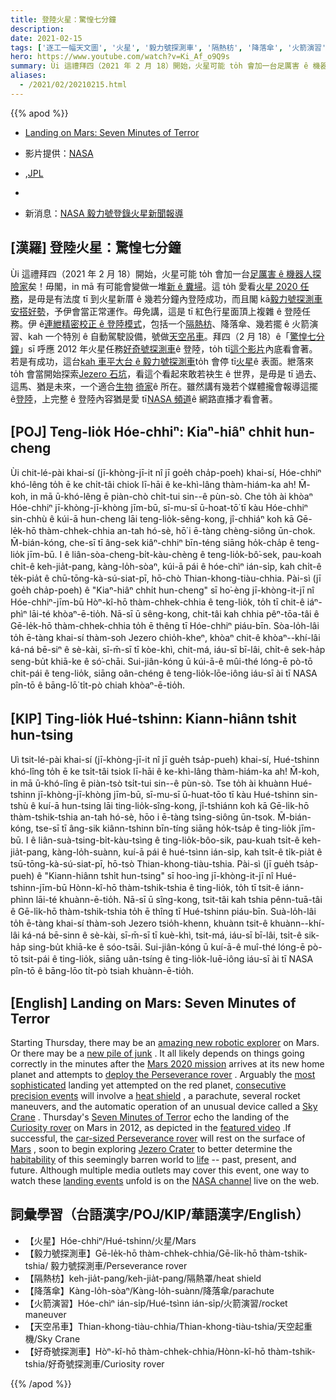 ```yaml
---
title: 登陸火星：驚惶七分鐘
description:
date: 2021-02-15
tags: ['逐工一幅天文圖', '火星', '毅力號探測車', '隔熱枋', '降落傘', '火箭演習', '天空吊車', '好奇號探測車']
hero: https://www.youtube.com/watch?v=Ki_Af_o9Q9s
summary: Ùi 這禮拜四（2021 年 2 月 18）開始，火星可能 to̍h 會加一台足厲害 ê 機器人探險家。
aliases:
  - /2021/02/20210215.html
---
```


{{% apod %}}

- [Landing on Mars: Seven Minutes of Terror](https://apod.nasa.gov/apod/ap210215.html)
- 影片提供：[NASA](https://www.nasa.gov/)
- ,[JPL](http://www.jpl.nasa.gov/)
-

- 新消息：[NASA 毅力號登錄火星新聞報導](https://mars.nasa.gov/mars2020/timeline/landing/watch-online/)

## [漢羅] 登陸火星：驚惶七分鐘

Ùi 這禮拜四（2021 年 2 月 18）開始，火星可能 to̍h 會加一台[足厲害 ê 機器人探險家](https://mars.nasa.gov/mars2020/spacecraft/rover/)矣！毋閣，in mā 有可能會變做一堆[新 ê 糞埽](https://youtu.be/nifdpFOY1FQ)。這 to̍h 愛看[火星 2020 任務](https://mars.nasa.gov/mars2020/)，是毋是有法度 tī 到火星新厝 ê 幾若分鐘內登陸成功，而且閣 kā[毅力號探測車安搭好勢](https://www.jpl.nasa.gov/videos/7-minutes-to-mars-nasas-perseverance-rover-attempts-most-dangerous-landing-yet)，予伊會當正常運作。毋免講，這是 tī 紅色行星面頂上複雜 ê 登陸任務。伊 ê[連紲精密校正 ê 登陸模式](https://www.jpl.nasa.gov/videos/7-minutes-to-mars-nasas-perseverance-rover-attempts-most-dangerous-landing-yet)，包括一个[隔熱枋](https://apod.nasa.gov/apod/ap110731.html)、降落傘、幾若擺 ê 火箭演習、kah 一个特別 ê 自動駕駛設備，號做[天空吊車](https://blogs.scientificamerican.com/guest-blog/sky-crane-how-to-land-curiosity-on-the-surface-of-mars/)。拜四（2 月 18）ê「[驚惶七分鐘](https://mars.nasa.gov/resources/20049/challenges-of-getting-to-mars-curiositys-seven-minutes-of-terror/)」sī 呼應 2012 年火星任務[好奇號探測車](https://apod.nasa.gov/apod/ap120818.html)ê 登陸，to̍h tī[這个影片](https://youtu.be/Ki_Af_o9Q9s)內底看會著。若是有成功，這台[kah 車平大台 ê 毅力號探測車](https://www.jpl.nasa.gov/news/nasas-mars-perseverance-rover-gets-its-sample-handling-system)to̍h 會停 tī[火星](https://solarsystem.nasa.gov/planets/mars/overview/)ê 表面。紲落來 to̍h 會當開始探索[Jezero 石坑](https://en.wikipedia.org/wiki/Jezero_(crater))，看這个看起來敢若袂生 ê 世界，是毋是 tī 過去、這馬、猶是未來，一个適合[生物](https://www.pbs.org/wgbh/nova/article/does-mars-have-life/) [徛家](https://mars.nasa.gov/mars2020/mission/science/objectives/)ê 所在。雖然講有幾若个媒體攏會報導這擺 ê[登陸](https://mars.nasa.gov/mars2020/timeline/landing/watch-online/)，上完整 ê 登陸內容猶是愛 tī[NASA 頻道](https://www.nasa.gov/multimedia/nasatv/index.html#public)ê 網路直播才看會著。

## [POJ] Teng-lio̍k Hóe-chhiⁿ: Kiaⁿ-hiâⁿ chhi̍t hun-cheng

Ùi chit-lé-pài khai-sí (jī-khòng-jī-it nî jī goe̍h cha̍p-poeh) khai-sí, Hóe-chhiⁿ khó-lêng to̍h ē ke chi̍t-tâi chiok lī-hāi ê ke-khì-lâng thàm-hiám-ka ah! M̄-koh, in mā ū-khó-lêng ē piàn-chò chi̍t-tui sin--ê pùn-sò. Che to̍h ài khòaⁿ Hóe-chhiⁿ jī-khòng-jī-khòng jīm-bū, sī-mu-sī ū-hoat-tō͘ tī kàu Hóe-chhiⁿ sin-chhù ê kúi-ā hun-cheng lāi teng-lio̍k-sêng-kong, jî-chhiáⁿ koh kā Gē-le̍k-hō thàm-chhek-chhia an-tah hó-sè, hō͘ i ē-tàng chèng-siông ūn-chok. M̄-bián-kóng, che-sī tī âng-sek kiâⁿ-chhiⁿ bīn-téng siāng ho̍k-cha̍p ê teng-lio̍k jīm-bū. I ê liân-sòa-cheng-bi̍t-kàu-chèng ê teng-lio̍k-bô͘-sek, pau-koah chi̍t-ê keh-jia̍t-pang, kàng-lo̍h-sòaⁿ, kúi-ā pái ê hóe-chìⁿ ián-si̍p, kah chi̍t-ê te̍k-pia̍t ê chū-tōng-kà-sú-siat-pī, hō-chò Thian-khong-tiàu-chhia. Pài-sì (jī goe̍h cha̍p-poeh) ê "Kiaⁿ-hiâⁿ chhi̍t hun-cheng" sī ho͘-èng jī-khòng-it-jī nî Hóe-chhiⁿ-jīm-bū Hòⁿ-kî-hō thàm-chhek-chhia ê teng-lio̍k, to̍h tī chit-ê iáⁿ-phìⁿ lāi-té khòaⁿ-ē-tio̍h. Nā-sī ū sêng-kong, chit-tâi kah chhia pêⁿ-tōa-tâi ê Gē-le̍k-hō thàm-chhek-chhia to̍h ē thêng tī Hóe-chhiⁿ piáu-bīn. Sòa-lo̍h-lâi to̍h ē-tàng khai-sí thàm-soh Jezero chio̍h-kheⁿ, khòaⁿ chit-ê khòaⁿ--khí-lâi ká-ná bē-siⁿ ê sè-kài, sī-m̄-sī tī kòe-khì, chit-má, iáu-sī bī-lâi, chi̍t-ê sek-ha̍p seng-bu̍t khiā-ke ê só͘-chāi. Sui-jiân-kóng ū kúi-ā-ê mûi-thé lóng-ē pò-tō chit-pái ê teng-lio̍k, siāng oân-chéng ê teng-lio̍k-lōe-iông iáu-sī ài tī NASA pîn-tō ê bāng-lō͘ ti̍t-pò chiah khòaⁿ-ē-tio̍h.

## [KIP] Ting-lio̍k Hué-tshinn: Kiann-hiânn tshi̍t hun-tsing

Uì tsit-lé-pài khai-sí (jī-khòng-jī-it nî jī gue̍h tsa̍p-pueh) khai-sí, Hué-tshinn khó-lîng to̍h ē ke tsi̍t-tâi tsiok lī-hāi ê ke-khì-lâng thàm-hiám-ka ah! M̄-koh, in mā ū-khó-lîng ē piàn-tsò tsi̍t-tui sin--ê pùn-sò. Tse to̍h ài khuànn Hué-tshinn jī-khòng-jī-khòng jīm-bū, sī-mu-sī ū-huat-tōo tī kàu Hué-tshinn sin-tshù ê kuí-ā hun-tsing lāi ting-lio̍k-sîng-kong, jî-tshiánn koh kā Gē-li̍k-hō thàm-tshik-tshia an-tah hó-sè, hōo i ē-tàng tsìng-siông ūn-tsok. M̄-bián-kóng, tse-sī tī âng-sik kiânn-tshinn bīn-tíng siāng ho̍k-tsa̍p ê ting-lio̍k jīm-bū. I ê liân-suà-tsing-bi̍t-kàu-tsìng ê ting-lio̍k-bôo-sik, pau-kuah tsi̍t-ê keh-jia̍t-pang, kàng-lo̍h-suànn, kuí-ā pái ê hué-tsìnn ián-si̍p, kah tsi̍t-ê ti̍k-pia̍t ê tsū-tōng-kà-sú-siat-pī, hō-tsò Thian-khong-tiàu-tshia. Pài-sì (jī gue̍h tsa̍p-pueh) ê "Kiann-hiânn tshi̍t hun-tsing" sī hoo-ìng jī-khòng-it-jī nî Hué-tshinn-jīm-bū Hònn-kî-hō thàm-tshik-tshia ê ting-lio̍k, to̍h tī tsit-ê iánn-phìnn lāi-té khuànn-ē-tio̍h. Nā-sī ū sîng-kong, tsit-tâi kah tshia pênn-tuā-tâi ê Gē-li̍k-hō thàm-tshik-tshia to̍h ē thîng tī Hué-tshinn piáu-bīn. Suà-lo̍h-lâi to̍h ē-tàng khai-sí thàm-soh Jezero tsio̍h-khenn, khuànn tsit-ê khuànn--khí-lâi ká-ná bē-sinn ê sè-kài, sī-m̄-sī tī kuè-khì, tsit-má, iáu-sī bī-lâi, tsi̍t-ê sik-ha̍p sing-bu̍t khiā-ke ê sóo-tsāi. Sui-jiân-kóng ū kuí-ā-ê muî-thé lóng-ē pò-tō tsit-pái ê ting-lio̍k, siāng uân-tsíng ê ting-lio̍k-luē-iông iáu-sī ài tī NASA pîn-tō ê bāng-lōo ti̍t-pò tsiah khuànn-ē-tio̍h.

## [English] Landing on Mars: Seven Minutes of Terror 

Starting Thursday, there may be an [amazing new robotic explorer](https://mars.nasa.gov/mars2020/spacecraft/rover/) on Mars. Or there may be a [new pile of junk](https://youtu.be/nifdpFOY1FQ) . It all likely depends on things going correctly in the minutes after the [Mars 2020 mission](https://mars.nasa.gov/mars2020/) arrives at its new home planet and attempts to [deploy the Perseverance rover](https://www.jpl.nasa.gov/videos/7-minutes-to-mars-nasas-perseverance-rover-attempts-most-dangerous-landing-yet) . Arguably the [most sophisticated](https://i.pinimg.com/564x/30/62/75/3062756a297f1e3c22e35f3fe89b3ecc.jpg) landing yet attempted on the red planet, [consecutive precision events](https://www.jpl.nasa.gov/videos/7-minutes-to-mars-nasas-perseverance-rover-attempts-most-dangerous-landing-yet) will involve a [heat shield](https://apod.nasa.gov/apod/ap110731.html) , a parachute, several rocket maneuvers, and the automatic operation of an unusual device called a [Sky Crane](https://blogs.scientificamerican.com/guest-blog/sky-crane-how-to-land-curiosity-on-the-surface-of-mars/) . Thursday's [Seven Minutes of Terror](https://mars.nasa.gov/resources/20049/challenges-of-getting-to-mars-curiositys-seven-minutes-of-terror/) echo the landing of the [Curiosity rover](https://apod.nasa.gov/apod/ap120818.html) on Mars in 2012, as depicted in the [featured video](https://youtu.be/Ki_Af_o9Q9s) .If successful, the [car-sized Perseverance rover](https://www.jpl.nasa.gov/news/nasas-mars-perseverance-rover-gets-its-sample-handling-system) will rest on the surface of [Mars](https://solarsystem.nasa.gov/planets/mars/overview/) , soon to begin exploring [Jezero Crater](https://en.wikipedia.org/wiki/Jezero_(crater)) to better determine the [habitability](https://mars.nasa.gov/mars2020/mission/science/objectives/) of this seemingly barren world to [life](https://www.pbs.org/wgbh/nova/article/does-mars-have-life/) -- past, present, and future. Although multiple media outlets may cover this event, one way to watch these [landing events](https://mars.nasa.gov/mars2020/timeline/landing/watch-online/) unfold is on the [NASA channel](https://www.nasa.gov/multimedia/nasatv/index.html#public) live on the web.

## 詞彙學習（台語漢字/POJ/KIP/華語漢字/English）

- 【火星】Hóe-chhiⁿ/Hué-tshinn/火星/Mars
- 【毅力號探測車】Gē-le̍k-hō thàm-chhek-chhia/Gē-li̍k-hō thàm-tshik-tshia/ 毅力號探測車/Perseverance rover
- 【隔熱枋】keh-jia̍t-pang/keh-jia̍t-pang/隔熱罩/heat shield
- 【降落傘】Kàng-lo̍h-sòaⁿ/Kàng-lo̍h-suànn/降落傘/parachute
- 【火箭演習】Hóe-chìⁿ ián-si̍p/Hué-tsìnn ián-si̍p/火箭演習/rocket maneuver
- 【天空吊車】Thian-khong-tiàu-chhia/Thian-khong-tiàu-tshia/天空起重機/Sky Crane
- 【好奇號探測車】Hòⁿ-kî-hō thàm-chhek-chhia/Hònn-kî-hō thàm-tshik-tshia/好奇號探測車/Curiosity rover

{{% /apod %}}
